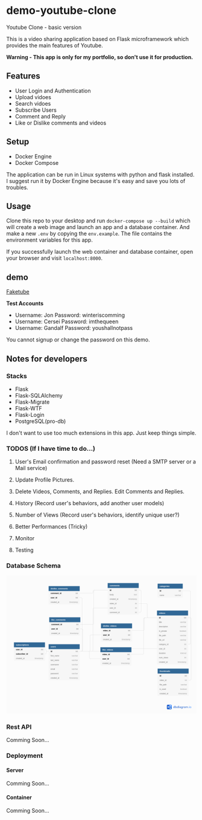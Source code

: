 # demo-youtube-clone
Youtube Clone - basic version

This is a video sharing application based on Flask microframework which provides the main features of Youtube.

**Warning - This app is only for my portfolio, so don't use it for production.**

## Features

* User Login and Authentication
* Upload vidoes
* Search vidoes
* Subscribe Users
* Comment and Reply
* Like or Dislike comments and videos


## Setup

* Docker Engine
* Docker Compose

The application can be run in Linux systems with python and flask installed. I suggest run it by Docker Engine because it's easy and save you lots of troubles.


## Usage

Clone this repo to your desktop and run `docker-compose up --build` which will create a web image and launch an app and a database container.
And make a new `.env` by copying the `env.example`. The file contains the environment variables for this app. 

If you successfully launch the web container and database container, open your browser and visit `localhost:8000`.


## demo

[Faketube](https://faketube.afai97202013.com)

**Test Accounts**

* Username: Jon Password: winteriscomming
* Username: Cersei Password: imthequeen
* Username: Gandalf Password: youshallnotpass


You cannot signup or change the password on this demo.


## Notes for developers


### Stacks 

* Flask
* Flask-SQLAlchemy
* Flask-Migrate
* Flask-WTF
* Flask-Login
* PostgreSQL(pro-db)

I don't want to use too much extensions in this app. Just keep things simple.


### TODOS (If I have time to do...)

1. User's Email confirmation and password reset (Need a SMTP server or a Mail service)

2. Update Profile Pictures.

3. Delete Videos, Comments, and Replies. Edit Comments and Replies.

4. History (Record user's behaviors, add another user models)

5. Number of Views (Record user's behaviors, identify unique user?)

6. Better Performances (Tricky)

7. Monitor 

8. Testing


### Database Schema
![Database Schema](/schema.png)

### Rest API

Comming Soon...


### Deployment

#### Server
Comming Soon...



#### Container
Comming Soon...
